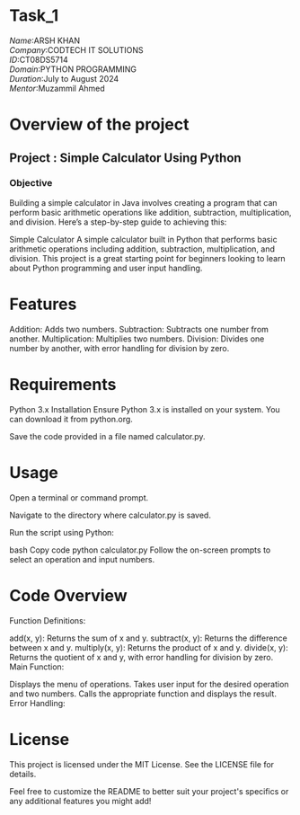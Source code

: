 # Task_1
*Name*:ARSH KHAN<br/>
*Company*:CODTECH IT SOLUTIONS<br/>
*ID*:CT08DS5714<br/>
*Domain*:PYTHON PROGRAMMING<br/>
*Duration*:July to August 2024<br/>
*Mentor*:Muzammil Ahmed<br/>

# Overview of the project
## Project : Simple Calculator Using Python<br/>
### Objective

Building a simple calculator in Java involves creating a program that can perform basic arithmetic operations like addition, subtraction, multiplication, and division.
Here’s a step-by-step guide to achieving this:

Simple Calculator
A simple calculator built in Python that performs basic arithmetic operations including addition, subtraction, multiplication, and division. This project is a great starting point for beginners looking to learn about Python programming and user input handling.

# Features
Addition: Adds two numbers.
Subtraction: Subtracts one number from another.
Multiplication: Multiplies two numbers.
Division: Divides one number by another, with error handling for division by zero.

# Requirements
Python 3.x
Installation
Ensure Python 3.x is installed on your system. You can download it from python.org.

Save the code provided in a file named calculator.py.

# Usage
Open a terminal or command prompt.

Navigate to the directory where calculator.py is saved.

Run the script using Python:

bash
Copy code
python calculator.py
Follow the on-screen prompts to select an operation and input numbers.

# Code Overview
Function Definitions:

add(x, y): Returns the sum of x and y.
subtract(x, y): Returns the difference between x and y.
multiply(x, y): Returns the product of x and y.
divide(x, y): Returns the quotient of x and y, with error handling for division by zero.
Main Function:

Displays the menu of operations.
Takes user input for the desired operation and two numbers.
Calls the appropriate function and displays the result.
Error Handling:


# License
This project is licensed under the MIT License. See the LICENSE file for details.

Feel free to customize the README to better suit your project's specifics or any additional features you might add!


